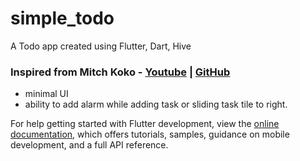 # simple_todo

A Todo app created using Flutter, Dart, Hive
### Inspired from Mitch Koko - [Youtube](https://youtu.be/mMgr47QBZWA) | [GitHub](https://github.com/mitchkoko/ToDoFlutter)
- minimal UI
- ability to add alarm while adding task or sliding task tile to right.



For help getting started with Flutter development, view the
[online documentation](https://docs.flutter.dev/), which offers tutorials,
samples, guidance on mobile development, and a full API reference.
